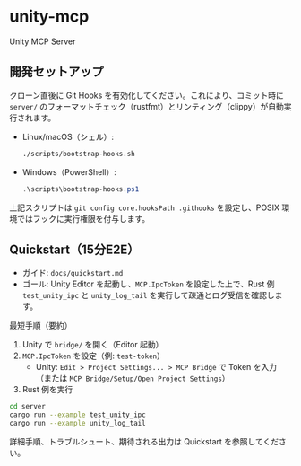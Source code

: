 # unity-mcp
Unity MCP Server

## 開発セットアップ

クローン直後に Git Hooks を有効化してください。これにより、コミット時に `server/` のフォーマットチェック（rustfmt）とリンティング（clippy）が自動実行されます。

- Linux/macOS（シェル）:

  ```sh
  ./scripts/bootstrap-hooks.sh
  ```

- Windows（PowerShell）:

  ```powershell
  .\scripts\bootstrap-hooks.ps1
  ```

上記スクリプトは `git config core.hooksPath .githooks` を設定し、POSIX 環境ではフックに実行権限を付与します。

## Quickstart（15分E2E）

- ガイド: `docs/quickstart.md`
- ゴール: Unity Editor を起動し、`MCP.IpcToken` を設定した上で、Rust 例 `test_unity_ipc` と `unity_log_tail` を実行して疎通とログ受信を確認します。

最短手順（要約）

1) Unity で `bridge/` を開く（Editor 起動）
2) `MCP.IpcToken` を設定（例: `test-token`）
   - Unity: `Edit > Project Settings... > MCP Bridge` で Token を入力（または `MCP Bridge/Setup/Open Project Settings`）
3) Rust 例を実行

```sh
cd server
cargo run --example test_unity_ipc
cargo run --example unity_log_tail
```

詳細手順、トラブルシュート、期待される出力は Quickstart を参照してください。
